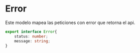 # Error

Este modelo mapea las peticiones con error que retorna el api.

```ts
export interface Error{
    status: number;
    message: string;
}
```

